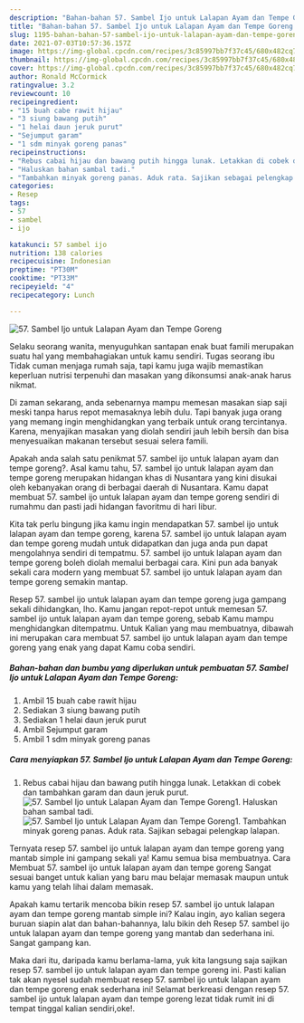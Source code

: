 ```yaml
---
description: "Bahan-bahan 57. Sambel Ijo untuk Lalapan Ayam dan Tempe Goreng Sederhana dan Mudah Dibuat"
title: "Bahan-bahan 57. Sambel Ijo untuk Lalapan Ayam dan Tempe Goreng Sederhana dan Mudah Dibuat"
slug: 1195-bahan-bahan-57-sambel-ijo-untuk-lalapan-ayam-dan-tempe-goreng-sederhana-dan-mudah-dibuat
date: 2021-07-03T10:57:36.157Z
image: https://img-global.cpcdn.com/recipes/3c85997bb7f37c45/680x482cq70/57-sambel-ijo-untuk-lalapan-ayam-dan-tempe-goreng-foto-resep-utama.jpg
thumbnail: https://img-global.cpcdn.com/recipes/3c85997bb7f37c45/680x482cq70/57-sambel-ijo-untuk-lalapan-ayam-dan-tempe-goreng-foto-resep-utama.jpg
cover: https://img-global.cpcdn.com/recipes/3c85997bb7f37c45/680x482cq70/57-sambel-ijo-untuk-lalapan-ayam-dan-tempe-goreng-foto-resep-utama.jpg
author: Ronald McCormick
ratingvalue: 3.2
reviewcount: 10
recipeingredient:
- "15 buah cabe rawit hijau"
- "3 siung bawang putih"
- "1 helai daun jeruk purut"
- "Sejumput garam"
- "1 sdm minyak goreng panas"
recipeinstructions:
- "Rebus cabai hijau dan bawang putih hingga lunak. Letakkan di cobek dan tambahkan garam dan daun jeruk purut."
- "Haluskan bahan sambal tadi."
- "Tambahkan minyak goreng panas. Aduk rata. Sajikan sebagai pelengkap lalapan."
categories:
- Resep
tags:
- 57
- sambel
- ijo

katakunci: 57 sambel ijo 
nutrition: 138 calories
recipecuisine: Indonesian
preptime: "PT30M"
cooktime: "PT33M"
recipeyield: "4"
recipecategory: Lunch

---
```



![57. Sambel Ijo untuk Lalapan Ayam dan Tempe Goreng](https://img-global.cpcdn.com/recipes/3c85997bb7f37c45/680x482cq70/57-sambel-ijo-untuk-lalapan-ayam-dan-tempe-goreng-foto-resep-utama.jpg)

Selaku seorang wanita, menyuguhkan santapan enak buat famili merupakan suatu hal yang membahagiakan untuk kamu sendiri. Tugas seorang ibu Tidak cuman menjaga rumah saja, tapi kamu juga wajib memastikan keperluan nutrisi terpenuhi dan masakan yang dikonsumsi anak-anak harus nikmat.

Di zaman  sekarang, anda sebenarnya mampu memesan masakan siap saji meski tanpa harus repot memasaknya lebih dulu. Tapi banyak juga orang yang memang ingin menghidangkan yang terbaik untuk orang tercintanya. Karena, menyajikan masakan yang diolah sendiri jauh lebih bersih dan bisa menyesuaikan makanan tersebut sesuai selera famili. 



Apakah anda salah satu penikmat 57. sambel ijo untuk lalapan ayam dan tempe goreng?. Asal kamu tahu, 57. sambel ijo untuk lalapan ayam dan tempe goreng merupakan hidangan khas di Nusantara yang kini disukai oleh kebanyakan orang di berbagai daerah di Nusantara. Kamu dapat membuat 57. sambel ijo untuk lalapan ayam dan tempe goreng sendiri di rumahmu dan pasti jadi hidangan favoritmu di hari libur.

Kita tak perlu bingung jika kamu ingin mendapatkan 57. sambel ijo untuk lalapan ayam dan tempe goreng, karena 57. sambel ijo untuk lalapan ayam dan tempe goreng mudah untuk didapatkan dan juga anda pun dapat mengolahnya sendiri di tempatmu. 57. sambel ijo untuk lalapan ayam dan tempe goreng boleh diolah memalui berbagai cara. Kini pun ada banyak sekali cara modern yang membuat 57. sambel ijo untuk lalapan ayam dan tempe goreng semakin mantap.

Resep 57. sambel ijo untuk lalapan ayam dan tempe goreng juga gampang sekali dihidangkan, lho. Kamu jangan repot-repot untuk memesan 57. sambel ijo untuk lalapan ayam dan tempe goreng, sebab Kamu mampu menghidangkan ditempatmu. Untuk Kalian yang mau membuatnya, dibawah ini merupakan cara membuat 57. sambel ijo untuk lalapan ayam dan tempe goreng yang enak yang dapat Kamu coba sendiri.

<!--inarticleads1-->

##### Bahan-bahan dan bumbu yang diperlukan untuk pembuatan 57. Sambel Ijo untuk Lalapan Ayam dan Tempe Goreng:

1. Ambil 15 buah cabe rawit hijau
1. Sediakan 3 siung bawang putih
1. Sediakan 1 helai daun jeruk purut
1. Ambil Sejumput garam
1. Ambil 1 sdm minyak goreng panas




<!--inarticleads2-->

##### Cara menyiapkan 57. Sambel Ijo untuk Lalapan Ayam dan Tempe Goreng:

1. Rebus cabai hijau dan bawang putih hingga lunak. Letakkan di cobek dan tambahkan garam dan daun jeruk purut.
<img src="https://img-global.cpcdn.com/steps/700ef2f0b4622bb6/160x128cq70/57-sambel-ijo-untuk-lalapan-ayam-dan-tempe-goreng-langkah-memasak-1-foto.jpg" alt="57. Sambel Ijo untuk Lalapan Ayam dan Tempe Goreng">1. Haluskan bahan sambal tadi.
<img src="https://img-global.cpcdn.com/steps/8c1a9d3d9490d771/160x128cq70/57-sambel-ijo-untuk-lalapan-ayam-dan-tempe-goreng-langkah-memasak-2-foto.jpg" alt="57. Sambel Ijo untuk Lalapan Ayam dan Tempe Goreng">1. Tambahkan minyak goreng panas. Aduk rata. Sajikan sebagai pelengkap lalapan.




Ternyata resep 57. sambel ijo untuk lalapan ayam dan tempe goreng yang mantab simple ini gampang sekali ya! Kamu semua bisa membuatnya. Cara Membuat 57. sambel ijo untuk lalapan ayam dan tempe goreng Sangat sesuai banget untuk kalian yang baru mau belajar memasak maupun untuk kamu yang telah lihai dalam memasak.

Apakah kamu tertarik mencoba bikin resep 57. sambel ijo untuk lalapan ayam dan tempe goreng mantab simple ini? Kalau ingin, ayo kalian segera buruan siapin alat dan bahan-bahannya, lalu bikin deh Resep 57. sambel ijo untuk lalapan ayam dan tempe goreng yang mantab dan sederhana ini. Sangat gampang kan. 

Maka dari itu, daripada kamu berlama-lama, yuk kita langsung saja sajikan resep 57. sambel ijo untuk lalapan ayam dan tempe goreng ini. Pasti kalian tak akan nyesel sudah membuat resep 57. sambel ijo untuk lalapan ayam dan tempe goreng enak sederhana ini! Selamat berkreasi dengan resep 57. sambel ijo untuk lalapan ayam dan tempe goreng lezat tidak rumit ini di tempat tinggal kalian sendiri,oke!.

